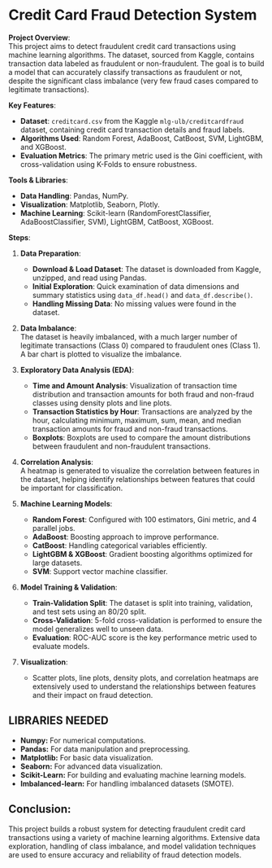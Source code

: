 # Credit Card Fraud Detection System

**Project Overview**:  
This project aims to detect fraudulent credit card transactions using machine learning algorithms. The dataset, sourced from Kaggle, contains transaction data labeled as fraudulent or non-fraudulent. The goal is to build a model that can accurately classify transactions as fraudulent or not, despite the significant class imbalance (very few fraud cases compared to legitimate transactions).

**Key Features**:  
- **Dataset**: `creditcard.csv` from the Kaggle `mlg-ulb/creditcardfraud` dataset, containing credit card transaction details and fraud labels.
- **Algorithms Used**: Random Forest, AdaBoost, CatBoost, SVM, LightGBM, and XGBoost.
- **Evaluation Metrics**: The primary metric used is the Gini coefficient, with cross-validation using K-Folds to ensure robustness.
  
**Tools & Libraries**:
- **Data Handling**: Pandas, NumPy.
- **Visualization**: Matplotlib, Seaborn, Plotly.
- **Machine Learning**: Scikit-learn (RandomForestClassifier, AdaBoostClassifier, SVM), LightGBM, CatBoost, XGBoost.
  
**Steps**:

1. **Data Preparation**:
    - **Download & Load Dataset**: The dataset is downloaded from Kaggle, unzipped, and read using Pandas.
    - **Initial Exploration**: Quick examination of data dimensions and summary statistics using `data_df.head()` and `data_df.describe()`.
    - **Handling Missing Data**: No missing values were found in the dataset.

2. **Data Imbalance**:  
    The dataset is heavily imbalanced, with a much larger number of legitimate transactions (Class 0) compared to fraudulent ones (Class 1). A bar chart is plotted to visualize the imbalance.

3. **Exploratory Data Analysis (EDA)**:
    - **Time and Amount Analysis**: Visualization of transaction time distribution and transaction amounts for both fraud and non-fraud classes using density plots and line plots.
    - **Transaction Statistics by Hour**: Transactions are analyzed by the hour, calculating minimum, maximum, sum, mean, and median transaction amounts for fraud and non-fraud transactions.
    - **Boxplots**: Boxplots are used to compare the amount distributions between fraudulent and non-fraudulent transactions.

4. **Correlation Analysis**:  
   A heatmap is generated to visualize the correlation between features in the dataset, helping identify relationships between features that could be important for classification.

5. **Machine Learning Models**:
    - **Random Forest**: Configured with 100 estimators, Gini metric, and 4 parallel jobs.
    - **AdaBoost**: Boosting approach to improve performance.
    - **CatBoost**: Handling categorical variables efficiently.
    - **LightGBM & XGBoost**: Gradient boosting algorithms optimized for large datasets.
    - **SVM**: Support vector machine classifier.

6. **Model Training & Validation**:
    - **Train-Validation Split**: The dataset is split into training, validation, and test sets using an 80/20 split.
    - **Cross-Validation**: 5-fold cross-validation is performed to ensure the model generalizes well to unseen data.
    - **Evaluation**: ROC-AUC score is the key performance metric used to evaluate models.

7. **Visualization**:
    - Scatter plots, line plots, density plots, and correlation heatmaps are extensively used to understand the relationships between features and their impact on fraud detection.


## LIBRARIES NEEDED
- **Numpy:** For numerical computations.
- **Pandas:** For data manipulation and preprocessing.
- **Matplotlib:** For basic data visualization.
- **Seaborn:** For advanced data visualization.
- **Scikit-Learn:** For building and evaluating machine learning models.
- **Imbalanced-learn:** For handling imbalanced datasets (SMOTE).

## **Conclusion**:  
This project builds a robust system for detecting fraudulent credit card transactions using a variety of machine learning algorithms. Extensive data exploration, handling of class imbalance, and model validation techniques are used to ensure accuracy and reliability of fraud detection models.
